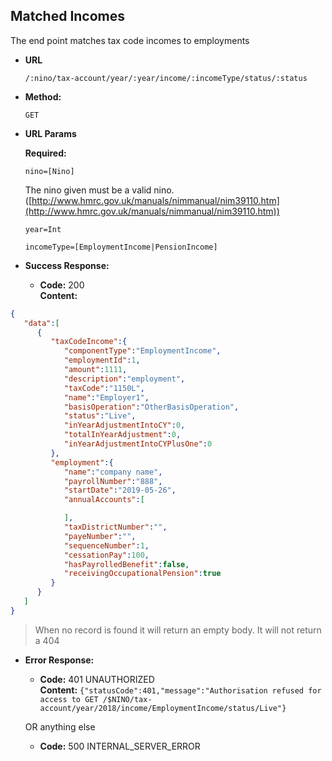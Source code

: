 Matched Incomes
----------------
  The end point matches tax code incomes to employments
  
* **URL**

  `/:nino/tax-account/year/:year/income/:incomeType/status/:status`

* **Method:**
  
  `GET`
  
*  **URL Params**

   **Required:**
 
   `nino=[Nino]` 
   
   The nino given must be a valid nino. ([http://www.hmrc.gov.uk/manuals/nimmanual/nim39110.htm](http://www.hmrc.gov.uk/manuals/nimmanual/nim39110.htm))

   `year=Int`

   `incomeType=[EmploymentIncome|PensionIncome]`

* **Success Response:**

  * **Code:** 200 <br />
    **Content:** 

```json
{
   "data":[
      {
         "taxCodeIncome":{
            "componentType":"EmploymentIncome",
            "employmentId":1,
            "amount":1111,
            "description":"employment",
            "taxCode":"1150L",
            "name":"Employer1",
            "basisOperation":"OtherBasisOperation",
            "status":"Live",
            "inYearAdjustmentIntoCY":0,
            "totalInYearAdjustment":0,
            "inYearAdjustmentIntoCYPlusOne":0
         },
         "employment":{
            "name":"company name",
            "payrollNumber":"888",
            "startDate":"2019-05-26",
            "annualAccounts":[

            ],
            "taxDistrictNumber":"",
            "payeNumber":"",
            "sequenceNumber":1,
            "cessationPay":100,
            "hasPayrolledBenefit":false,
            "receivingOccupationalPension":true
         }
      }
   ]
}
```
> When no record is found it will return an empty body. It will not return a 404
 
 
* **Error Response:**

  * **Code:** 401 UNAUTHORIZED <br />
    **Content:** `{"statusCode":401,"message":"Authorisation refused for access to GET /$NINO/tax-account/year/2018/income/EmploymentIncome/status/Live"}`
  
  OR anything else
  
  * **Code:** 500 INTERNAL_SERVER_ERROR <br />


